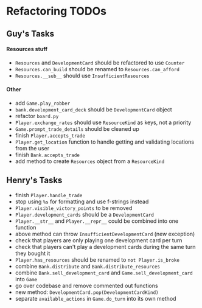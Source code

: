 # Refactoring TODOs 


## Guy's Tasks 

#### Resources stuff

- `Resources` and `DevelopmentCard` should be refactored to use `Counter`
- `Resources.can_build` should be renamed to `Resources.can_afford` 
- `Resources.__sub__` should use `InsufficientResources` 

#### Other

- add `Game.play_robber` 
- `bank.development_card_deck` should be `DevelopmentCard` object
- refactor `board.py`
- `Player.exchange_rates` should use `ResourceKind` as keys, not a priority 
- `Game.prompt_trade_details` should be cleaned up 
- finish `Player.accepts_trade` 
- `Player.get_location` function to handle getting and validating locations from the user
- finish `Bank.accepts_trade` 
- add method to create `Resources` object from a `ResourceKind` 

## Henry's Tasks 

- finish `Player.handle_trade` 
- stop using `%s` for formatting and use f-strings instead 
- `Player.visible_victory_points` to be removed
- `Player.development_cards` should be a `DevelopmentCard`
- `Player.__str__` and `Player.__repr__` could be combined into one function
- above method can throw `InsufficientDevelopmentCard` (new exception) 
- check that players are only playing one development card per turn 
- check that players can't play a development cards during the same turn they bought it 
- `Player.has_resources` should be renamed to `not Player.is_broke`
- combine `Bank.distribute` and `Bank.distribute_resources`
- combine `Bank.sell_development_card`  and `Game.sell_development_card` into `Game` 
- go over codebase and remove commented out functions 
- new method: `DevelopmentCard.pop(DevelopmentCardKind)`
- separate `available_actions` in `Game.do_turn` into its own method 
